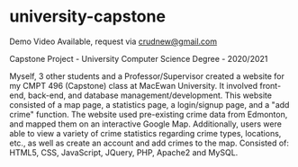 # university-capstone

Demo Video Available, request via crudnew@gmail.com

Capstone Project   -  University Computer Science Degree -  2020/2021

Myself, 3 other students and a Professor/Supervisor created a website for my CMPT 496 (Capstone) class at MacEwan University. It involved front-end, back-end, and database management/development. This website consisted of a map page, a statistics page, a login/signup page, and a "add crime" function. The website used pre-existing crime data from Edmonton, and mapped them on an interactive Google Map. Additionally, users were able to view a variety of crime statistics regarding crime types, locations, etc., as well as create an account and add crimes to the map. Consisted of: HTML5, CSS, JavaScript, JQuery, PHP, Apache2 and MySQL.


